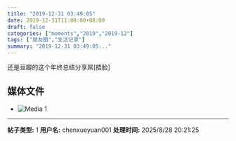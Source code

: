 ```yaml
---
title: "2019-12-31 03:49:05"
date: 2019-12-31T11:00:00+08:00
draft: false
categories: ["moments","2019","2019-12"]
tags: ["朋友圈","生活记录"]
summary: "2019-12-31 03:49:05..."
---
```


还是豆瓣的这个年终总结分享屌[捂脸]

## 媒体文件

- ![Media 1](/Moments/photos/2019-12-31/201912310349050.jpg)

---

**帖子类型:** 1
**用户名:** chenxueyuan001
**处理时间:** 2025/8/28 20:21:25